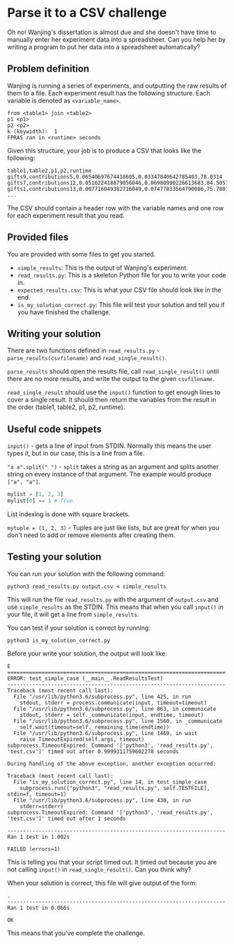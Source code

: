 # Parse it to a CSV challenge

Oh no! Wanjing's dissertation is almost due and she doesn't have time to manually enter her experiment data into a spreadsheet. Can you help her by writing a program to put her data into a spreadsheet automatically?

## Problem definition

Wanjing is running a series of experiments, and outputting the raw results of them to a file. Each experiment result has the following structure. Each variable is denoted as `<variable_name>`.

```
from <table1> join <table2>
p1 <p1>
p2 <p2>
k (keywidth):  1
FPRAS ran in <runtime> seconds
```

Given this structure, your job is to produce a CSV that looks like the following:

```
table1,table2,p1,p2,runtime
gifts9,contributions5,0.06540697674418605,0.03347840642785403,78.0314
gifts7,contributions12,0.051622418879056046,0.06980990226613683,84.5057
gifts1,contributions13,0.007716049382716049,0.07477833564790086,75.7801
...
```

The CSV should contain a header row with the variable names and one row for each experiment result that you read.

## Provided files

You are provided with some files to get you started.

 - `simple_results`: This is the output of Wanjing's experiment.
 - `read_results.py`: This is a skeleton Python file for you to write your code in.
 - `expected_results.csv`: This is what your CSV file should look like in the end.
 - `is_my_solution_correct.py`: This file will test your solution and tell you if you have finished the challenge.

## Writing your solution

There are two functions defined in `read_results.py` - `parse_results(csvfilename)` and `read_single_result()`.

`parse_results` should open the results file, call `read_single_result()` until there are no more results, and write the output to the given `csvfilename`.

`read_single_result` should use the `input()` function to get enough lines to cover a single result. It should then return the variables from the result in the order (table1, table2, p1, p2, runtime).

## Useful code snippets

`input()` - gets a line of input from STDIN. Normally this means the user types it, but in our case, this is a line from a file.

`"a a".split(" ")` - `split` takes a string as an argument and splits another string on every instance of that argument. The example would produce `["a", "a"]`.

```python
mylist = [1, 2, 3]
mylist[0] == 1 # True
```

List indexing is done with square brackets.

`mytuple = (1, 2, 3)` - Tuples are just like lists, but are great for when you don't need to add or remove elements after creating them.

## Testing your solution

You can run your solution with the following command:

```
python3 read_results.py output.csv < simple_results
```

This will run the file `read_results.py` with the argument of `output.csv` and use `simple_results` as the STDIN. This means that when you call `input()` in your file, it will get a line from `simple_results`.

You can test if your solution is correct by running:

```
python3 is_my_solution_correct.py
```

Before your write your solution, the output will look like:

```
E
======================================================================
ERROR: test_simple_case (__main__.ReadResultsTest)
----------------------------------------------------------------------
Traceback (most recent call last):
  File "/usr/lib/python3.6/subprocess.py", line 425, in run
    stdout, stderr = process.communicate(input, timeout=timeout)
  File "/usr/lib/python3.6/subprocess.py", line 863, in communicate
    stdout, stderr = self._communicate(input, endtime, timeout)
  File "/usr/lib/python3.6/subprocess.py", line 1560, in _communicate
    self.wait(timeout=self._remaining_time(endtime))
  File "/usr/lib/python3.6/subprocess.py", line 1469, in wait
    raise TimeoutExpired(self.args, timeout)
subprocess.TimeoutExpired: Command '['python3', 'read_results.py', 'test.csv']' timed out after 0.9999311759602278 seconds

During handling of the above exception, another exception occurred:

Traceback (most recent call last):
  File "is_my_solution_correct.py", line 14, in test_simple_case
    subprocess.run(["python3", "read_results.py", self.TESTFILE], stdin=f, timeout=1)
  File "/usr/lib/python3.6/subprocess.py", line 430, in run
    stderr=stderr)
subprocess.TimeoutExpired: Command '['python3', 'read_results.py', 'test.csv']' timed out after 1 seconds

----------------------------------------------------------------------
Ran 1 test in 1.002s

FAILED (errors=1)
```

This is telling you that your script timed out. It timed out because you are not calling `input()` in `read_single_result()`. Can you think why?

When your solution is correct, this file will give output of the form:

```
.
----------------------------------------------------------------------
Ran 1 test in 0.066s

OK
```

This means that you've complete the challenge.
